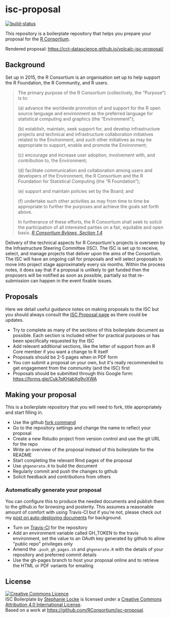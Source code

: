 # isc-proposal
[![build-status](https://github.com/cct-datascience/volcalc-isc-proposal/actions/workflows/render-proposal.yaml/badge.svg)](https://github.com/cct-datascience/volcalc-isc-proposal/actions/workflows/render-proposal.yaml)

This repository is a boilerplate repository that helps you prepare your proposal for the [R Consortium](https://www.r-consortium.org).

Rendered proposal: https://cct-datascience.github.io/volcalc-isc-proposal/

## Background 
Set up in 2015, the R Consortium is an organisation set up to help support the R Foundation, the R Community, and R users.

> The primary purpose of the R Consortium (collectively, the “Purpose”) is to: 
>
>(a) advance the worldwide promotion of and support for the R open source language and environment as the preferred language for statistical computing and graphics (the “Environment”);
>
>(b) establish, maintain, seek support for, and develop infrastructure projects and technical and infrastructure collaboration initiatives related to the Environment, and such other initiatives as may be appropriate to support, enable and promote the Environment; 
>
>(c) encourage and increase user adoption, involvement with, and contribution to, the Environment; 
>
>(d) facilitate communication and collaboration among users and developers of the Environment, the R Consortium and the R Foundation for Statistical Computing (the “R Foundation”); 
>
>(e) support and maintain policies set by the Board; and 
>
>(f) undertake such other activities as may from time to time be appropriate to further the purposes and achieve the goals set forth above.  
>
>In furtherance of these efforts, the R Consortium shall seek to solicit the participation of all interested parties on a fair, equitable and open basis.
> *[R Consortium Bylaws, Section 1.4](https://bylaws.r-consortium.org)*

Delivery of the technical aspects for R Consortium's projects is overseen by the Infrastructure Steering Committee (ISC). The ISC is set up to receive, select, and manage projects that deliver upon the aims of the Consortium. The ISC will have an ongoing call for proposals and will select proposals to move into project stage approximately every six months. Within the process notes, it does say that if a proposal is unlikely to get funded then the proposers will be notified as soon as possible, partially so that re-submission can happen in the event fixable issues.

## Proposals
Here we detail useful guidance notes on making proposals to the ISC but you should always consult the [ISC Proposal page](https://www.r-consortium.org/about/isc/proposals) as there could be updates.

- Try to complete as many of the sections of this boilerplate document as possible. Each section is included either for practical purposes or has been specifically requested by the ISC
- Add relevant additional sections, like the letter of support from an R Core member if you want a change to R itself
- Proposals should be 2-5 pages when in PDF form
- You *can* submit a proposal on your own, but it's really recommended to get engagement from the community (and the ISC) first
- Proposals should be submitted through this Google form: https://forms.gle/Cuk7pKHabXg9viXWA

## Making your proposal
This is a boilerplate repository that you will need to fork, title appropriately and start filling in.

- Use the github [fork command](https://github.com/stephlocke/isc-proposal#fork-destination-box)
- Go to the repository settings and change the name to reflect your proposal
- Create a new Rstudio project from version control and use the git URL for the repo
- Write an overview of the proposal instead of this boilerplate for the README
- Start completing the relevant Rmd pages of the proposal
- Use `ghgenerate.R` to build the document
- Regularly commit and push the changes to github
- Solicit feedback and contributions from others

### Automatically generate your proposal
You can configure this to produce the needed documents and publish them to the github.io for browsing and posterity. This assumes a reasonable amount of comfort with using Travis-CI but if you're not, please check out my [post on auto-deploying documents](http://itsalocke.com/automated-documentation-hosting-on-github-via-travis-ci/) for background.

- Turn on [Travis-CI](https://travis-ci.org) for the repository
- Add an environment variable called GH_TOKEN to the travis environment, set the value to an OAuth key generated by github to allow "public repo" privileges only
- Amend the `.push_gh_pages.sh` and `ghgenerate.R` with the details of your repository and preferred commit details
- Use the gh-pages branch to host your proposal online and to retrieve the HTML or PDF variants for emailing


## License
<a rel="license" href="http://creativecommons.org/licenses/by/4.0/"><img alt="Creative Commons Licence" style="border-width:0" src="https://i.creativecommons.org/l/by/4.0/88x31.png" /></a><br /><span xmlns:dct="http://purl.org/dc/terms/" property="dct:title">ISC Boilerplate</span> by <a xmlns:cc="http://creativecommons.org/ns#" href="https://github.com/stephlocke" property="cc:attributionName" rel="cc:attributionURL">Stephanie Locke</a> is licensed under a <a rel="license" href="http://creativecommons.org/licenses/by/4.0/">Creative Commons Attribution 4.0 International License</a>.<br />Based on a work at <a xmlns:dct="http://purl.org/dc/terms/" href="https://github.com/RConsortium/isc-proposal" rel="dct:source">https://github.com/RConsortium/isc-proposal</a>.
